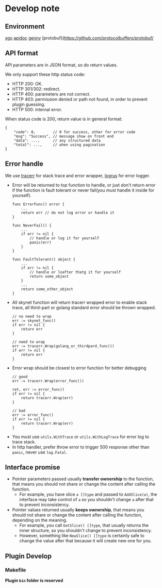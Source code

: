 # Develop note

## Environment

[xgo](https://github.com/techknowlogick/xgo)
[apidoc](https://apidocjs.com/)
[genny](https://github.com/cheekybits/genny)
[protobuf](https://github.com/protocolbuffers/protobuf/

## API format

API parameters are in JSON format, so do return values.

We only support these http status code:
- HTTP 200: OK.
- HTTP 301/302: redirect.
- HTTP 400: parameters are not correct.
- HTTP 403: permission denied or path not found, in order to prevent plugin guessing.
- HTTP 500: internal error.

When status code is 200, return value is in general format:
```
{
    "code": 0,        // 0 for success, other for error code
    "msg": "Success", // message show on front end
    "data": ...,      // any structured data
    "total": ...,     // when using pagination
}
```

## Error handle

We use [tracerr](https://github.com/ztrue/tracerr) for stack trace and error wrapper, [logrus](https://github.com/sirupsen/logrus) for error logger.

- Error will be returned to top function to handle, or just don't return error if the function is fault tolerant or never fail(you must handle it inside for yourself).
    ```
    func ErrorFunc() error {
        ...
        return err // do not log error or handle it
    }

    func NeverFail() {
        ...
        if err != nil {
            // handle or log it for yourself
            panic(err)
        }
    }

    func FaultTolerant() object {
        ...
        if err != nil {
            // handle or loafter thatg it for yourself
            return some_object
        }
        ...
        return some_other_object
    }
    ```
- All skynet function will return tracerr wrapped error to enable stack trace, all third-part or golang standard error should be thrown wrapped.
    ```
    // no need to wrap
    err := skynet_func()
    if err != nil {
        return err
    }

    // need to wrap
    err := tracerr.Wrap(golang_or_thirdpard_func())
    if err != nil {
        return err
    }
    ```
- Error wrap should be closest to error function for better debugging
    ```
    // good
    err := tracerr.Wrap(error_func())

    ret, err := error_func()
    if err != nil {
        return tracerr.Wrap(err)
    }

    // bad
    err := error_func()
    if err != nil {
        return tracerr.Wrap(err)
    }
    ```
- You must use `utils.WithTrace` or `utils.WithLogTrace` for error log to trace stack.
- In http handler, prefer throw error to trigger 500 response other than `panic`, never use `log.Fatal`.

## Interface promise

- Pointer parameters passed usually **transfer ownership** to the function, that means you should not share or change the content after calling the function.
  - For example, you have slice `a []type` and passed to `AddSlice(a)`, the interface may take control of `a` so you shouldn't change `a` after that to prevent inconsistency.
- Pointer values returned usually **keeps ownership**, that means you should not share or change the content after calling the function, depending on the meaning.
  - For example, you call `GetSlice() []type`, that usually returns the inner structure, so you shouldn't change to prevent inconsistency. 
  - However, something like `NewSlice() []type` is certainly safe to change the value after that because it will create new one for you.

## Plugin Develop

### Makefile

**Plugin `bin` folder is reserved**
